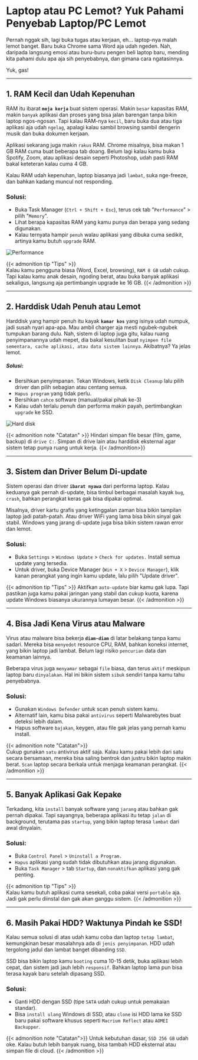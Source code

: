 # Laptop atau PC Lemot? Yuk Pahami Penyebab Laptop/PC Lemot


Pernah nggak sih, lagi buka tugas atau kerjaan, eh… laptop-nya malah lemot banget. Baru buka Chrome sama Word aja udah ngeden. Nah, daripada langsung emosi atau buru-buru pengen beli laptop baru, mending kita pahami dulu apa aja sih penyebabnya, dan gimana cara ngatasinnya.

Yuk, gas!

---

## 1. RAM Kecil dan Udah Kepenuhan

RAM itu ibarat **`meja kerja`** buat sistem operasi. Makin `besar` kapasitas RAM, makin `banyak` aplikasi dan proses yang bisa jalan barengan tanpa bikin laptop ngos-ngosan. Tapi kalau RAM-nya `kecil`, baru buka dua atau tiga aplikasi aja udah `ngelag`, apalagi kalau sambil browsing sambil dengerin musik dan buka dokumen kerjaan.

Aplikasi sekarang juga makin `rakus` RAM. Chrome misalnya, bisa makan 1 GB RAM cuma buat beberapa tab doang. Belum lagi kalau kamu buka Spotify, Zoom, atau aplikasi desain seperti Photoshop, udah pasti RAM bakal keteteran kalau cuma 4 GB.

Kalau RAM udah kepenuhan, laptop biasanya jadi `lambat`, suka nge-freeze, dan bahkan kadang muncul not responding.

### Solusi:
- Buka Task Manager (`Ctrl + Shift + Esc`), terus cek tab "`Performance`" > pilih "`Memory`".
- Lihat berapa kapasitas RAM yang kamu punya dan berapa yang sedang digunakan.
- Kalau ternyata hampir `penuh` walau aplikasi yang dibuka cuma sedikit, artinya kamu butuh `upgrade` RAM.

![Performance](/images/ram.png "Task Manager")

{{< admonition tip "Tips" >}}  
Kalau kamu pengguna biasa (Word, Excel, browsing), `RAM 8 GB` udah cukup. Tapi kalau kamu anak desain, ngoding berat, atau buka banyak aplikasi sekaligus, langsung aja pertimbangin upgrade ke 16 GB.
{{< /admonition >}}

---

## 2. Harddisk Udah Penuh atau Lemot

Harddisk yang hampir penuh itu kayak **`kamar kos`** yang isinya udah numpuk, jadi susah nyari apa-apa. Mau ambil charger aja mesti ngubek-ngubek tumpukan barang dulu. Nah, sistem di laptop juga gitu, kalau ruang penyimpanannya udah mepet, dia bakal kesulitan buat `nyimpen file sementara, cache aplikasi, atau data sistem lainnya`. Akibatnya? Ya jelas lemot.

##### Solusi:
- Bersihkan penyimpanan. Tekan Windows, ketik `Disk Cleanup` lalu pilih driver dan pilih sebagian atau centang semua. 
- `Hapus program` yang tidak perlu.
- Bersihkan `cahce` software (manual/pakai pihak ke-3)
- Kalau udah terlalu penuh dan performa makin payah, pertimbangkan `upgrade` ke SSD.

![Hard disk](/images/disk.png "Disk Clean Up")

{{< admonition note "Catatan" >}}
Hindari simpan file besar (film, game, backup) di `drive C:`. Simpan di drive lain atau harddisk eksternal agar sistem tetap punya ruang untuk kerja.
{{< /admonition>}}

---

## 3. Sistem dan Driver Belum Di-update

Sistem operasi dan driver **`ibarat nyawa`** dari performa laptop. Kalau keduanya gak pernah di-update, bisa timbul berbagai masalah kayak `bug`, `crash`, bahkan perangkat keras gak bisa dipakai optimal.

Misalnya, driver kartu grafis yang ketinggalan zaman bisa bikin tampilan laptop jadi patah-patah. Atau driver WiFi yang lama bisa bikin sinyal gak stabil. Windows yang jarang di-update juga bisa bikin sistem rawan error dan lemot.

### Solusi:
- Buka `Settings` > `Windows Update` > `Check for updates.` Install semua update yang tersedia.
- Untuk driver, buka Device Manager (`Win + X` > `Device Manager`), klik kanan perangkat yang ingin kamu update, lalu pilih "Update driver".

{{< admonition tip "Tips" >}} 
Aktifkan `auto-update` biar kamu gak lupa. Tapi pastikan juga kamu pakai jaringan yang stabil dan cukup kuota, karena update Windows biasanya ukurannya lumayan besar.
{{< /admonition >}}

---

## 4. Bisa Jadi Kena Virus atau Malware

Virus atau malware bisa bekerja **`diam-diam`** di latar belakang tanpa kamu sadari. Mereka bisa `menyedot` resource CPU, RAM, bahkan koneksi internet, yang bikin laptop jadi lambat. Belum lagi risiko `pencurian` data dan keamanan lainnya.

Beberapa virus juga `menyamar` sebagai `file` biasa, dan terus `aktif` meskipun laptop baru `dinyalakan`. Hal ini bikin sistem `sibuk` sendiri tanpa kamu tahu penyebabnya.

### Solusi:
- Gunakan `Windows Defender` untuk scan penuh sistem kamu.
- Alternatif lain, kamu bisa pakai `antivirus` seperti Malwarebytes buat deteksi lebih dalam.
- Hapus software `bajakan`, keygen, atau file gak jelas yang pernah kamu install.

{{< admonition note "Catatan">}}  
Cukup gunakan `satu` antivirus aktif saja. Kalau kamu pakai lebih dari satu secara bersamaan, mereka bisa saling bentrok dan justru bikin laptop makin berat. `Scan` laptop secara berkala untuk menjaga keamanan perangkat.
{{< /admonition >}}

---

## 5. Banyak Aplikasi Gak Kepake

Terkadang, kita `install` banyak software yang `jarang` atau bahkan gak pernah dipakai. Tapi sayangnya, beberapa aplikasi itu tetap `jalan` di background, terutama pas `startup`, yang bikin laptop terasa `lambat` dari awal dinyalain.

### Solusi:
- Buka `Control Panel` > `Uninstall a Program.`
- `Hapus` aplikasi yang sudah tidak dibutuhkan atau jarang digunakan.
- Buka `Task Manager` > tab `Startup`, dan `nonaktifkan` aplikasi yang gak penting.

{{< admonition tip "Tips" >}}  
Kalau kamu butuh aplikasi cuma sesekali, coba pakai versi `portable` aja. Jadi gak perlu diinstal dan gak akan ganggu sistem.
{{< /admonition >}}

---

## 6. Masih Pakai HDD? Waktunya Pindah ke SSD!

Kalau semua solusi di atas udah kamu coba dan laptop `tetap lambat`, kemungkinan besar masalahnya ada di `jenis penyimpanan`. HDD udah tergolong jadul dan lambat banget dibanding `SSD`.

SSD bisa bikin laptop kamu `booting` cuma 10-15 detik, buka aplikasi lebih cepat, dan sistem jadi jauh lebih `responsif`. Bahkan laptop lama pun bisa terasa kayak baru setelah dipasang SSD.

### Solusi:
- Ganti HDD dengan SSD (tipe `SATA` udah cukup untuk pemakaian standar).
- Bisa `install ulang` Windows di SSD, atau `clone` isi HDD lama ke SSD baru pakai software khusus seperti `Macrium Reflect` atau `AOMEI Backupper`.

{{< admonition note "Catatan">}}
Untuk kebutuhan dasar, `SSD 256 GB` udah oke. Kalau butuh lebih banyak ruang, bisa tambah HDD eksternal atau simpan file di cloud.
{{< /admonition >}}
